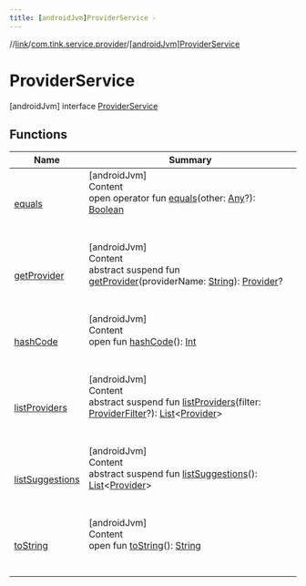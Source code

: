 ```yaml
---
title: [androidJvm]ProviderService -
---
```

//[link](../../index.md)/[com.tink.service.provider](../index.md)/[[androidJvm]ProviderService](index.md)



# ProviderService  
 [androidJvm] interface [ProviderService](index.md)   


## Functions  
  
|  Name|  Summary| 
|---|---|
| <a name="kotlin/Any/equals/#kotlin.Any?/PointingToDeclaration/"></a>[equals](../../com.tink.service.user/[android-jvm]-user-profile-service-impl/index.md#%5Bkotlin%2FAny%2Fequals%2F%23kotlin.Any%3F%2FPointingToDeclaration%2F%5D%2FFunctions%2F-586840090)| <a name="kotlin/Any/equals/#kotlin.Any?/PointingToDeclaration/"></a>[androidJvm]  <br>Content  <br>open operator fun [equals](../../com.tink.service.user/[android-jvm]-user-profile-service-impl/index.md#%5Bkotlin%2FAny%2Fequals%2F%23kotlin.Any%3F%2FPointingToDeclaration%2F%5D%2FFunctions%2F-586840090)(other: [Any](https://kotlinlang.org/api/latest/jvm/stdlib/kotlin/-any/index.html)?): [Boolean](https://kotlinlang.org/api/latest/jvm/stdlib/kotlin/-boolean/index.html)  <br><br><br>
| <a name="com.tink.service.provider/ProviderService/getProvider/#kotlin.String/PointingToDeclaration/"></a>[getProvider](get-provider.md)| <a name="com.tink.service.provider/ProviderService/getProvider/#kotlin.String/PointingToDeclaration/"></a>[androidJvm]  <br>Content  <br>abstract suspend fun [getProvider](get-provider.md)(providerName: [String](https://kotlinlang.org/api/latest/jvm/stdlib/kotlin/-string/index.html)): [Provider](../../com.tink.model.provider/[android-jvm]-provider/index.md)?  <br><br><br>
| <a name="kotlin/Any/hashCode/#/PointingToDeclaration/"></a>[hashCode](../../com.tink.service.user/[android-jvm]-user-profile-service-impl/index.md#%5Bkotlin%2FAny%2FhashCode%2F%23%2FPointingToDeclaration%2F%5D%2FFunctions%2F-586840090)| <a name="kotlin/Any/hashCode/#/PointingToDeclaration/"></a>[androidJvm]  <br>Content  <br>open fun [hashCode](../../com.tink.service.user/[android-jvm]-user-profile-service-impl/index.md#%5Bkotlin%2FAny%2FhashCode%2F%23%2FPointingToDeclaration%2F%5D%2FFunctions%2F-586840090)(): [Int](https://kotlinlang.org/api/latest/jvm/stdlib/kotlin/-int/index.html)  <br><br><br>
| <a name="com.tink.service.provider/ProviderService/listProviders/#com.tink.service.provider.ProviderFilter?/PointingToDeclaration/"></a>[listProviders](list-providers.md)| <a name="com.tink.service.provider/ProviderService/listProviders/#com.tink.service.provider.ProviderFilter?/PointingToDeclaration/"></a>[androidJvm]  <br>Content  <br>abstract suspend fun [listProviders](list-providers.md)(filter: [ProviderFilter](../[android-jvm]-provider-filter/index.md)?): [List](https://kotlinlang.org/api/latest/jvm/stdlib/kotlin.collections/-list/index.html)<[Provider](../../com.tink.model.provider/[android-jvm]-provider/index.md)>  <br><br><br>
| <a name="com.tink.service.provider/ProviderService/listSuggestions/#/PointingToDeclaration/"></a>[listSuggestions](list-suggestions.md)| <a name="com.tink.service.provider/ProviderService/listSuggestions/#/PointingToDeclaration/"></a>[androidJvm]  <br>Content  <br>abstract suspend fun [listSuggestions](list-suggestions.md)(): [List](https://kotlinlang.org/api/latest/jvm/stdlib/kotlin.collections/-list/index.html)<[Provider](../../com.tink.model.provider/[android-jvm]-provider/index.md)>  <br><br><br>
| <a name="kotlin/Any/toString/#/PointingToDeclaration/"></a>[toString](../../com.tink.service.user/[android-jvm]-user-profile-service-impl/index.md#%5Bkotlin%2FAny%2FtoString%2F%23%2FPointingToDeclaration%2F%5D%2FFunctions%2F-586840090)| <a name="kotlin/Any/toString/#/PointingToDeclaration/"></a>[androidJvm]  <br>Content  <br>open fun [toString](../../com.tink.service.user/[android-jvm]-user-profile-service-impl/index.md#%5Bkotlin%2FAny%2FtoString%2F%23%2FPointingToDeclaration%2F%5D%2FFunctions%2F-586840090)(): [String](https://kotlinlang.org/api/latest/jvm/stdlib/kotlin/-string/index.html)  <br><br><br>

